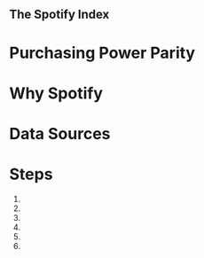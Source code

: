 ## The Spotify Index

# Purchasing Power Parity

# Why Spotify

# Data Sources

# Steps

1.

2.

3.

4.

5.

6.
